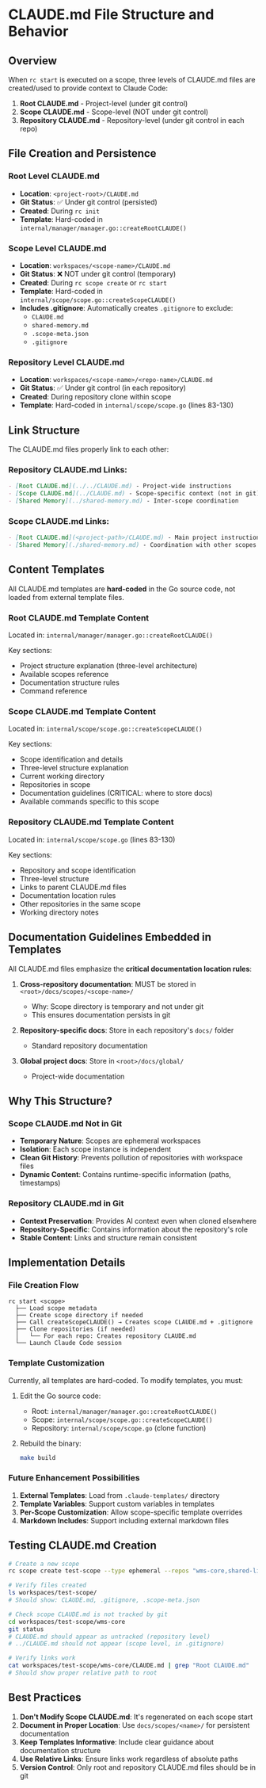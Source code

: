 # CLAUDE.md File Structure and Behavior

## Overview

When `rc start` is executed on a scope, three levels of CLAUDE.md files are created/used to provide context to Claude Code:

1. **Root CLAUDE.md** - Project-level (under git control)
2. **Scope CLAUDE.md** - Scope-level (NOT under git control)
3. **Repository CLAUDE.md** - Repository-level (under git control in each repo)

## File Creation and Persistence

### Root Level CLAUDE.md
- **Location**: `<project-root>/CLAUDE.md`
- **Git Status**: ✅ Under git control (persisted)
- **Created**: During `rc init`
- **Template**: Hard-coded in `internal/manager/manager.go::createRootCLAUDE()`

### Scope Level CLAUDE.md
- **Location**: `workspaces/<scope-name>/CLAUDE.md`
- **Git Status**: ❌ NOT under git control (temporary)
- **Created**: During `rc scope create` or `rc start`
- **Template**: Hard-coded in `internal/scope/scope.go::createScopeCLAUDE()`
- **Includes .gitignore**: Automatically creates `.gitignore` to exclude:
  - `CLAUDE.md`
  - `shared-memory.md`
  - `.scope-meta.json`
  - `.gitignore`

### Repository Level CLAUDE.md
- **Location**: `workspaces/<scope-name>/<repo-name>/CLAUDE.md`
- **Git Status**: ✅ Under git control (in each repository)
- **Created**: During repository clone within scope
- **Template**: Hard-coded in `internal/scope/scope.go` (lines 83-130)

## Link Structure

The CLAUDE.md files properly link to each other:

### Repository CLAUDE.md Links:
```markdown
- [Root CLAUDE.md](../../CLAUDE.md) - Project-wide instructions
- [Scope CLAUDE.md](../CLAUDE.md) - Scope-specific context (not in git)
- [Shared Memory](../shared-memory.md) - Inter-scope coordination
```

### Scope CLAUDE.md Links:
```markdown
- [Root CLAUDE.md](<project-path>/CLAUDE.md) - Main project instructions
- [Shared Memory](./shared-memory.md) - Coordination with other scopes
```

## Content Templates

All CLAUDE.md templates are **hard-coded** in the Go source code, not loaded from external template files.

### Root CLAUDE.md Template Content
Located in: `internal/manager/manager.go::createRootCLAUDE()`

Key sections:
- Project structure explanation (three-level architecture)
- Available scopes reference
- Documentation structure rules
- Command reference

### Scope CLAUDE.md Template Content
Located in: `internal/scope/scope.go::createScopeCLAUDE()`

Key sections:
- Scope identification and details
- Three-level structure explanation
- Current working directory
- Repositories in scope
- Documentation guidelines (CRITICAL: where to store docs)
- Available commands specific to this scope

### Repository CLAUDE.md Template Content
Located in: `internal/scope/scope.go` (lines 83-130)

Key sections:
- Repository and scope identification
- Three-level structure
- Links to parent CLAUDE.md files
- Documentation location rules
- Other repositories in the same scope
- Working directory notes

## Documentation Guidelines Embedded in Templates

All CLAUDE.md files emphasize the **critical documentation location rules**:

1. **Cross-repository documentation**: MUST be stored in `<root>/docs/scopes/<scope-name>/`
   - Why: Scope directory is temporary and not under git
   - This ensures documentation persists in git

2. **Repository-specific docs**: Store in each repository's `docs/` folder
   - Standard repository documentation

3. **Global project docs**: Store in `<root>/docs/global/`
   - Project-wide documentation

## Why This Structure?

### Scope CLAUDE.md Not in Git
- **Temporary Nature**: Scopes are ephemeral workspaces
- **Isolation**: Each scope instance is independent
- **Clean Git History**: Prevents pollution of repositories with workspace files
- **Dynamic Content**: Contains runtime-specific information (paths, timestamps)

### Repository CLAUDE.md in Git
- **Context Preservation**: Provides AI context even when cloned elsewhere
- **Repository-Specific**: Contains information about the repository's role
- **Stable Content**: Links and structure remain consistent

## Implementation Details

### File Creation Flow
```
rc start <scope>
  ├── Load scope metadata
  ├── Create scope directory if needed
  ├── Call createScopeCLAUDE() → Creates scope CLAUDE.md + .gitignore
  ├── Clone repositories (if needed)
  │   └── For each repo: Creates repository CLAUDE.md
  └── Launch Claude Code session
```

### Template Customization

Currently, all templates are hard-coded. To modify templates, you must:

1. Edit the Go source code:
   - Root: `internal/manager/manager.go::createRootCLAUDE()`
   - Scope: `internal/scope/scope.go::createScopeCLAUDE()`
   - Repository: `internal/scope/scope.go` (clone function)

2. Rebuild the binary:
   ```bash
   make build
   ```

### Future Enhancement Possibilities

1. **External Templates**: Load from `.claude-templates/` directory
2. **Template Variables**: Support custom variables in templates
3. **Per-Scope Customization**: Allow scope-specific template overrides
4. **Markdown Includes**: Support including external markdown files

## Testing CLAUDE.md Creation

```bash
# Create a new scope
rc scope create test-scope --type ephemeral --repos "wms-core,shared-libs"

# Verify files created
ls workspaces/test-scope/
# Should show: CLAUDE.md, .gitignore, .scope-meta.json

# Check scope CLAUDE.md is not tracked by git
cd workspaces/test-scope/wms-core
git status
# CLAUDE.md should appear as untracked (repository level)
# ../CLAUDE.md should not appear (scope level, in .gitignore)

# Verify links work
cat workspaces/test-scope/wms-core/CLAUDE.md | grep "Root CLAUDE.md"
# Should show proper relative path to root
```

## Best Practices

1. **Don't Modify Scope CLAUDE.md**: It's regenerated on each scope start
2. **Document in Proper Location**: Use `docs/scopes/<name>/` for persistent documentation
3. **Keep Templates Informative**: Include clear guidance about documentation structure
4. **Use Relative Links**: Ensure links work regardless of absolute paths
5. **Version Control**: Only root and repository CLAUDE.md files should be in git